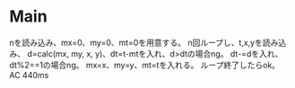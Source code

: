 # Main
nを読み込み、mx=0、my=0、mt=0を用意する。
n回ループし、t,x,yを読み込み、
d=calc(mx, my, x, y)、dt=t-mtを入れ、d>dtの場合ng。
dt-=dを入れ、dt%2==1の場合ng。
mx=x、my=y、mt=tを入れる。
ループ終了したらok。
AC 440ms
